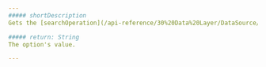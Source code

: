 ```yaml
---
##### shortDescription
Gets the [searchOperation](/api-reference/30%20Data%20Layer/DataSource/1%20Configuration/searchOperation.md '/Documentation/ApiReference/Data_Layer/DataSource/Configuration/#searchOperation') option's value.

##### return: String
The option's value.

---
```

